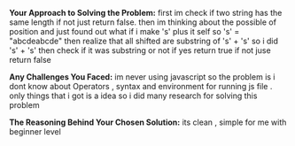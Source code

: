 **Your Approach to Solving the Problem:**
first im check if two string has the same length if not just return false.
then im thinking about the possible of position and just found out what if i make 's' plus it self so 's' = "abcdeabcde" then realize that all shifted are substring of 's' + 's'
so i did 's' + 's' then check if it was substring or not if yes return true if not juse return false

**Any Challenges You Faced:**
im never using javascript so the problem is i dont know about Operators , syntax and environment for running js file .
only things that i got is a idea so i did many research for solving this problem

**The Reasoning Behind Your Chosen Solution:**
its clean , simple for me with beginner level